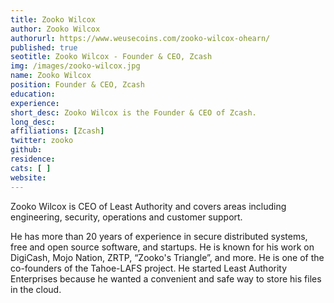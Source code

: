 ```yaml
---
title: Zooko Wilcox
author: Zooko Wilcox
authorurl: https://www.weusecoins.com/zooko-wilcox-ohearn/
published: true
seotitle: Zooko Wilcox - Founder & CEO, Zcash
img: /images/zooko-wilcox.jpg
name: Zooko Wilcox
position: Founder & CEO, Zcash
education: 
experience: 
short_desc: Zooko Wilcox is the Founder & CEO of Zcash. 
long_desc: 
affiliations: [Zcash]
twitter: zooko
github: 
residence: 
cats: [ ]
website: 
---
```


Zooko Wilcox is CEO of Least Authority and covers areas including engineering, security, operations and customer support.

He has more than 20 years of experience in secure distributed systems, free and open source software, and startups. He is known for his work on DigiCash, Mojo Nation, ZRTP, “Zooko's Triangle”, and more. He is one of the co-founders of the Tahoe-LAFS project. He started Least Authority Enterprises because he wanted a convenient and safe way to store his files in the cloud.
